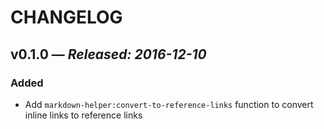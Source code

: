 # CHANGELOG

## **v0.1.0** &mdash; *Released: 2016-12-10*

### Added

* Add `markdown-helper:convert-to-reference-links` function to convert inline links to reference links
